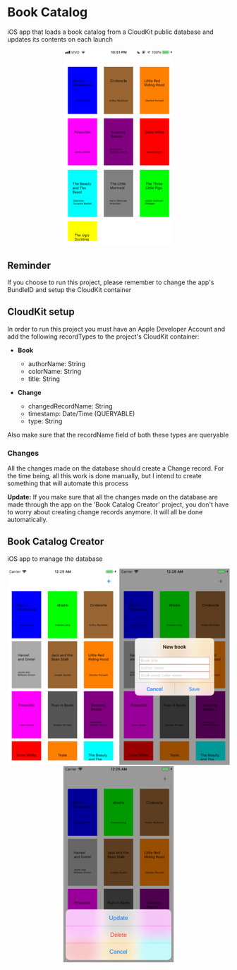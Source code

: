 # Book Catalog
iOS app that loads a book catalog from a CloudKit public database and updates its contents on each launch

<p align="center">
    <img src="/Screenshots/BookCatalog.png" width="250">
<p/>

## Reminder
If you choose to run this project, please remember to change the app's BundleID and setup the CloudKit container


## CloudKit setup
In order to run this project you must have an Apple Developer Account and add the following recordTypes to the project's CloudKit container:

- **Book**
    - authorName: String
    - colorName: String
    - title: String

- **Change**
    - changedRecordName: String
    - timestamp: Date/Time (QUERYABLE)
    - type: String
    
Also make sure that the recordName field of both these types are queryable

### Changes
All the changes made on the database should create a Change record. For the time being, all this work is done manually, but I intend to create something that will automate this process

**Update:** If you make sure that all the changes made on the database are made through the app on the 'Book Catalog Creator' project, you don't have to worry about creating change records anymore. It will all be done automatically.

## Book Catalog Creator
iOS app to manage the database

<p align="center">
    <img src="/Screenshots/BookCatalogCreator_main.png" width="250">
    <img src="/Screenshots/BookCatalogCreator_insert.png" width="250">
    <img src="/Screenshots/BookCatalogCreator_options.png" width="250">
<p/>
